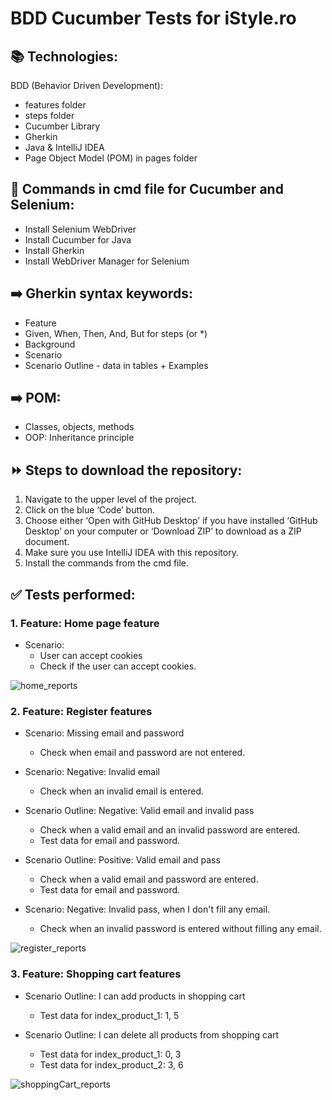 # BDD Cucumber Tests for iStyle.ro

## 📚 Technologies:

BDD (Behavior Driven Development):

- features folder
- steps folder
- Cucumber Library
- Gherkin
- Java & IntelliJ IDEA
- Page Object Model (POM) in pages folder

## 📝 Commands in cmd file for Cucumber and Selenium:

- Install Selenium WebDriver
- Install Cucumber for Java
- Install Gherkin
- Install WebDriver Manager for Selenium 

## ➡️ Gherkin syntax keywords:
- Feature
- Given, When, Then, And, But for steps (or *)
- Background
- Scenario
- Scenario Outline - data in tables + Examples
## ➡️ POM:
- Classes, objects, methods
- OOP: Inheritance principle

## ⏩ Steps to download the repository:
1. Navigate to the upper level of the project.
2. Click on the blue ‘Code’ button.
3. Choose either ‘Open with GitHub Desktop’ if you have installed ‘GitHub Desktop’ on your computer or ‘Download ZIP’ to download as a ZIP document.
4. Make sure you use IntelliJ IDEA with this repository.
5. Install the commands from the cmd file.


## ✅ Tests performed:
### 1. Feature: Home page feature
  - Scenario: 
    - User can accept cookies 
    - Check if the user can accept cookies.
    
![home_reports](/Users/balanicacristina/Documents/GitHub/JavaProjects/BDD_Cucumber_Tests_for_iStyle.ro/src/test/images_for_reports/home_reports.png)

### 2. Feature: Register features
   - Scenario: Missing email and password
     - Check when email and password are not entered.
     
   - Scenario: Negative: Invalid email
     - Check when an invalid email is entered.
     
   - Scenario Outline: Negative: Valid email and invalid pass
     - Check when a valid email and an invalid password are entered.
     - Test data for email and password.
     
   - Scenario Outline: Positive: Valid email and pass
     - Check when a valid email and password are entered.
     - Test data for email and password.
     
   - Scenario: Negative: Invalid pass, when I don't fill any email.
     - Check when an invalid password is entered without filling any email.
       
![register_reports](/Users/balanicacristina/Documents/GitHub/JavaProjects/BDD_Cucumber_Tests_for_iStyle.ro/src/test/images_for_reports/register_reports.png)

### 3. Feature: Shopping cart features
- Scenario Outline: I can add products in shopping cart
  - Test data for index_product_1: 1, 5
  
- Scenario Outline: I can delete all products from shopping cart
  - Test data for index_product_1: 0, 3
  - Test data for index_product_2: 3, 6

![shoppingCart_reports](/Users/balanicacristina/Documents/GitHub/JavaProjects/BDD_Cucumber_Tests_for_iStyle.ro/src/test/images_for_reports/shoppingCart_reports.png)
